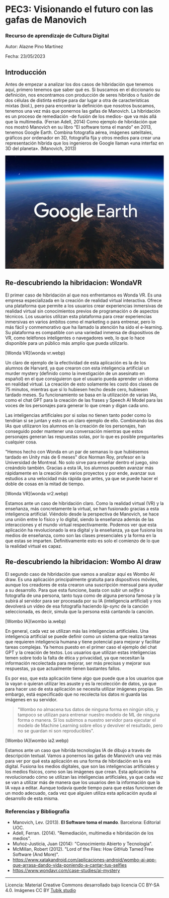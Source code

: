 # PEC3: Visionando el futuro con las gafas de Manovich 

### Recurso de aprendizaje de Cultura Digital 


Autor: Alazne Pino Martínez


Fecha: 23/05/2023



## Introducción


Antes de empezar a analizar los dos casos de hibridación que tenemos aquí, primero tenemos que saber qué es. Si buscamos en el diccionario su definición, nos encontramos con producción de seres híbridos o fusión de dos células de distinta estirpe para dar lugar a otra de características mixtas (biol.), pero para encontrar la definición que nosotros buscamos, tenemos una vez más que ponernos las gafas de Manovich. 
La hibridación es un proceso de remediación -de fusión de los medios- que va más allá que la multimedia. (Ferran Adell, 2014)
Como ejemplo de hibridación que nos mostró Manovich en su libro “El software toma el mando” en 2013, tenemos Google Earth. 
Combina fotografía aérea, imágenes satelitales, gráficos por ordenador en 3D, fotografía fija y otros medios para crear una representación híbrida que los ingenieros de Google llaman «una interfaz en 3D del planeta». (Manovich, 2013)

![Google Earth](Google-Earth-destacada.webp)


## Re-descubriendo la hibridacion: WondaVR

El primer caso de hibridación al que nos enfrentamos es Wonda VR. Es una empresa especializada en la creación de realidad virtual interactiva. Ofrece una plataforma que permite a los usuarios crear experiencias inmersivas de realidad virtual sin conocimientos previos de programación o de aspectos técnicos. Los usuarios utilizan esta plataforma para crear experiencias inmersivas en varios ámbitos como el marketing o para entrenar, pero lo más fácil y conmemorativo que ha llamado la atención ha sido el e-learning. Su plataforma es compatible con una variedad inmensa de dispositivos de VR, como teléfonos inteligentes o navegadores web, lo que lo hace disponible para un público más amplio que pueda utilizarlo.

[Wonda VR](wonda vr.webp)

Un claro de ejemplo de la efectividad de esta aplicación es la de los alumnos de Harvard, ya que crearon con esta inteligencia artificial un murder mystery (definido como la investigación de un asesinato en español) en el que consiguieron que el usuario pueda aprender un idioma en realidad virtual. La creación de esto solamente les costó dos clases de 75 minutos, mientras que si lo hubiesen hecho desde cero, hubiesen tardado meses. Su funcionamiento se basa en la utilización de varias IAs, como el chat GPT para la creación de las frases y Speech AI Model para las voces de los personajes para generar lo que crean y digan cada uno.

Las inteligencias artificiales por si solas no tienen tanto poder como lo tendrían si se juntan y esto es un claro ejemplo de ello. Combinando las dos IAs que utilizaron los alumnos en la creación de los personajes, han conseguido poder mantener una conversación mientras que estos personajes generan las respuestas solas, por lo que es posible preguntarles cualquier cosa.

"Hemos hecho con Wonda en un par de semanas lo que hubiésemos tardado en Unity más de 6 meses" dice Norman Roy, profesor en la Universidad de Montreal. No solo sirve para enseñar dentro el juego, sino creándolo también. Gracias a esta IA, los alumnos pueden avanzar más rápidamente en la creación de varios proyectos y por ende, avanzar sus estudios a una velocidad más rápida que antes, ya que se puede hacer el doble de cosas en la mitad de tiempo.

[Wonda VR](wonda vr2.webp)

Estamos ante un caso de hibridación claro. Como la realidad virtual (VR) y la enseñanza, más concretamente la virtual, se han fusionado gracias a esta inteligencia artificial. Viéndolo desde la perspectiva de Manovich, se hace una unión entre lo físico y lo digital, siendo la enseñanza además de las interacciones y el mundo virtual respectivamente. Podemos ver que esta aplicación ha revolucionado la era digital y la enseñanza, ya que fusiona los medios de enseñanza, como son las clases presenciales y la forma en la que estas se imparten. Definitivamente esto es solo el comienzo de lo que la realidad virtual es capaz.




## Re-descubriendo la hibridacion: Wombo AI draw

El segundo caso de hibridación que vamos a analizar aquí es Wombo AI draw. Es una aplicación principalmente gratuita para dispositivos móviles, aunque los creadores de esta crearon una suscripción mensual para ayudar a su desarrollo. Para que esta funcione, basta con subir un *selfie* o fotografía de una persona, tanto tuya como de alguna persona famosa y la subirá al servidor para ser procesada por su IA (inteligencia artificial) y nos devolverá un vídeo de esa fotografía haciendo *lip-sync* de la canción seleccionada, es decir, simula que la persona está cantando la canción. 

[Wombo IA](wombo ia.webp)

En general, cada vez se utilizan más las inteligencias artificiales. Una inteligencia artificial se puede definir como un sistema que realiza tareas que requieren inteligencia humana y tiene potencial para mejorar y facilitar tareas complejas. Ya hemos puesto en el primer caso el ejemplo del chat GPT y la creación de textos. Los usuarios que utilizan estas inteligencias temen sobre todo la falta de ética y privacidad, ya que necesitan la información recolectada para mejorar, ser más precisas y mejorar sus respuestas, ya que actualmente tienen bastantes fallos.

Es por eso, que esta aplicación tiene algo que puede que a los usuarios que la vayan o quieran utilizar les asuste y es la recolección de datos, ya que para hacer uso de esta aplicación se necesita utilizar imágenes propias. Sin embargo, está especificado que no recolecta los datos ni guarda las imágenes en su servidor.

>"Wombo no almacena tus datos de ninguna forma en ningún sitio, y tampoco se utilizan para entrenar nuestro modelo de ML de ninguna forma o manera. Sí los subimos a nuestro servidor para ejecutar el modelo de Machine Learning sobre ellos y devolver el resultado, pero no se guardan ni son reproducibles".

[Wombo IA](wombo ia2.webp)

Estamos ante un caso que hibrida tecnologías IA de dibujo a través de descripción textual. Vamos a ponernos las gafas de Manovich una vez más para ver por qué esta aplicación es una forma de hibridación en la era digital. Fusiona los medios digitales, que son las inteligencias artificiales y los medios físicos, como son las imágenes que crean. Esta aplicación ha revolucionado cómo se utilizan las inteligencias artificiales, ya que cada vez se van a utilizar más de manera que los usuarios den la información que la IA vaya a editar. Aunque todavía quede tiempo para que estas funcionen de un modo adecuado, cada vez que alguien utiliza esta aplicación ayuda al desarrollo de esta misma.




### Referencias y Bibliografía

* Manovich, Lev. (2013). **El Software toma el mando**. Barcelona: Editorial UOC. 
* Adell, Ferran. (2014). "Remediación, multimedia e hibridación de los medios".
* Muñoz-Justicia, Juan (2014): "Conocimiento Abierto y Tecnología".
* McMillan, Robert (2012). "Lord of the Files: How GitHub Tamed Free Software (And More)".
* https://www.xatakandroid.com/aplicaciones-android/wombo-ai-app-que-arrasa-dando-vida-poniendo-a-cantar-tus-selfies
* https://www.wondavr.com/case-studies/ai-mystery



----

Licencia: Material Creative Commons desarrollado bajo licencia CC BY-SA 4.0. Imágenes CC BY [Tubik studio](https://blog.tubikstudio.com/how-to-create-original-flat-illustrations-designers-tips/) 
